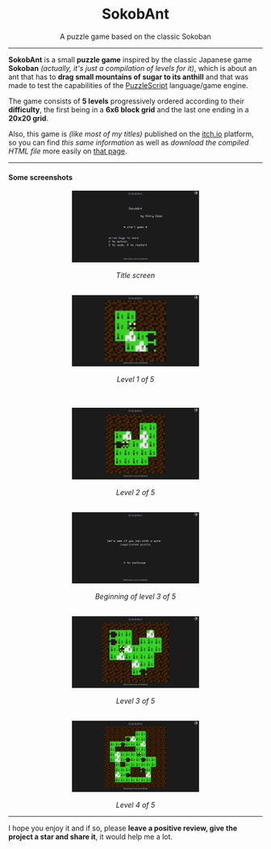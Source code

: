 <h1 align="center">SokobAnt</i></h1>
<p align="center">A puzzle game based on the classic Sokoban</p>

<hr>

**SokobAnt** is a small **puzzle game** inspired by the classic Japanese game **Sokoban** *(actually, it's just a compilation of levels for it)*, which is about an ant that has to **drag small mountains of sugar to its anthill** and that was made to test the capabilities of the [PuzzleScript](https://www.puzzlescript.net/) language/game engine.

The game consists of **5 levels** progressively ordered according to their **difficulty**, the first being in a **6x6 block grid** and the last one ending in a **20x20 grid**.

Also, this game is *(like most of my titles)* published on the [itch.io](https://itch.io/) platform, so you can find *this same information* as well as *download the compiled HTML file* more easily on [that page](https://h3nry-d1az.itch.io/sokobant).

<hr>

#### Some screenshots
<div align="center">
<img height="50%" width="50%" src="./assets/ss-1.png">

<em>Title screen</em>

<br>

<img height="50%" width="50%" src="./assets/ss-2.png">

<em>Level 1 of 5</em>

<br>

<br>

<img height="50%" width="50%" src="./assets/ss-3.png">

<em>Level 2 of 5</em>

<br>

<img height="50%" width="50%" src="./assets/ss-4.png">

<em>Beginning of level 3 of 5</em>

<br>

<img height="50%" width="50%" src="./assets/ss-5.png">

<em>Level 3 of 5</em>

<br>

<img height="50%" width="50%" src="./assets/ss-6.png">

<em>Level 4 of 5</em>
</div>

<hr>

I hope you enjoy it and if so, please **leave a positive review, give the project a star and share it**, it would help me a lot.
